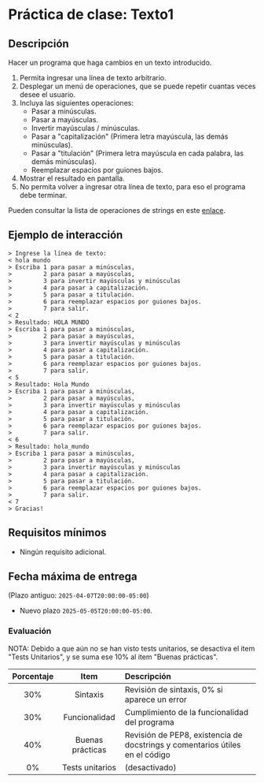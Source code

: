 # Práctica de clase: Texto1

## Descripción

Hacer un programa que haga cambios en un texto introducido.

1. Permita ingresar una línea de texto arbitrario.
2. Desplegar un menú de operaciones, que se puede repetir cuantas veces desee el usuario.
3. Incluya las siguientes operaciones:
    * Pasar a minúsculas.
    * Pasar a mayúsculas.
    * Invertir mayúsculas / minúsculas.
    * Pasar a "capitalización" (Primera letra mayúscula, las demás minúsculas).
    * Pasar a "titulación" (Primera letra mayúscula en cada palabra, las demás minúsculas).
    * Reemplazar espacios por guiones bajos.
4. Mostrar el resultado en pantalla.
5. No permita volver a ingresar otra línea de texto, para eso el programa debe terminar.

Pueden consultar la lista de operaciones de strings en este [enlace](https://www.digitalocean.com/community/tutorials/python-string-functions).

## Ejemplo de interacción

```
> Ingrese la línea de texto:
< hola mundo
> Escriba 1 para pasar a minúsculas, 
>         2 para pasar a mayúsculas, 
>         3 para invertir mayúsculas y minúsculas 
>         4 para pasar a capitalización.
>         5 para pasar a titulación.
>         6 para reemplazar espacios por guiones bajos.
>         7 para salir.
< 2
> Resultado: HOLA MUNDO
> Escriba 1 para pasar a minúsculas, 
>         2 para pasar a mayúsculas, 
>         3 para invertir mayúsculas y minúsculas 
>         4 para pasar a capitalización.
>         5 para pasar a titulación.
>         6 para reemplazar espacios por guiones bajos.
>         7 para salir.
< 5
> Resultado: Hola Mundo
> Escriba 1 para pasar a minúsculas, 
>         2 para pasar a mayúsculas, 
>         3 para invertir mayúsculas y minúsculas 
>         4 para pasar a capitalización.
>         5 para pasar a titulación.
>         6 para reemplazar espacios por guiones bajos.
>         7 para salir.
< 6
> Resultado: hola_mundo
> Escriba 1 para pasar a minúsculas, 
>         2 para pasar a mayúsculas, 
>         3 para invertir mayúsculas y minúsculas 
>         4 para pasar a capitalización.
>         5 para pasar a titulación.
>         6 para reemplazar espacios por guiones bajos.
>         7 para salir.
< 7
> Gracias!
```

## Requisitos mínimos

* Ningún requisito adicional.

## Fecha máxima de entrega

(Plazo antiguo: `2025-04-07T20:00:00-05:00`) 
* Nuevo plazo `2025-05-05T20:00:00-05:00`.

### Evaluación

NOTA: Debido a que aún no se han visto tests unitarios, se desactiva el item "Tests Unitarios", y se suma ese 10% al item "Buenas prácticas".

|Porcentaje|Item            |Descripción                                                                 |
|:--------:|:--------------:|:---------------------------------------------------------------------------|
|30%       |Sintaxis        |Revisión de sintaxis, 0% si aparece un error                                |
|30%       |Funcionalidad   |Cumplimiento de la funcionalidad del programa                               |
|40%       |Buenas prácticas|Revisión de PEP8, existencia de docstrings y comentarios útiles en el código|
|0%        |Tests unitarios |(desactivado)                                                               |


